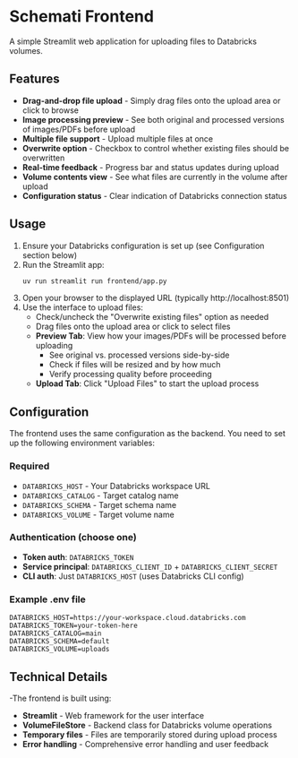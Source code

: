 # Schemati Frontend

A simple Streamlit web application for uploading files to Databricks volumes.

## Features

- **Drag-and-drop file upload** - Simply drag files onto the upload area or click to browse
- **Image processing preview** - See both original and processed versions of images/PDFs before upload
- **Multiple file support** - Upload multiple files at once
- **Overwrite option** - Checkbox to control whether existing files should be overwritten
- **Real-time feedback** - Progress bar and status updates during upload
- **Volume contents view** - See what files are currently in the volume after upload
- **Configuration status** - Clear indication of Databricks connection status

## Usage

1. Ensure your Databricks configuration is set up (see Configuration section below)
2. Run the Streamlit app:
   ```bash
   uv run streamlit run frontend/app.py
   ```
3. Open your browser to the displayed URL (typically http://localhost:8501)
4. Use the interface to upload files:
   - Check/uncheck the "Overwrite existing files" option as needed
   - Drag files onto the upload area or click to select files
   - **Preview Tab**: View how your images/PDFs will be processed before uploading
     - See original vs. processed versions side-by-side
     - Check if files will be resized and by how much
     - Verify processing quality before proceeding
   - **Upload Tab**: Click "Upload Files" to start the upload process

## Configuration

The frontend uses the same configuration as the backend. You need to set up the following environment variables:

### Required
- `DATABRICKS_HOST` - Your Databricks workspace URL
- `DATABRICKS_CATALOG` - Target catalog name
- `DATABRICKS_SCHEMA` - Target schema name  
- `DATABRICKS_VOLUME` - Target volume name

### Authentication (choose one)
- **Token auth**: `DATABRICKS_TOKEN`
- **Service principal**: `DATABRICKS_CLIENT_ID` + `DATABRICKS_CLIENT_SECRET`
- **CLI auth**: Just `DATABRICKS_HOST` (uses Databricks CLI config)

### Example .env file
```
DATABRICKS_HOST=https://your-workspace.cloud.databricks.com
DATABRICKS_TOKEN=your-token-here
DATABRICKS_CATALOG=main
DATABRICKS_SCHEMA=default
DATABRICKS_VOLUME=uploads
```

## Technical Details

-The frontend is built using:
- **Streamlit** - Web framework for the user interface
- **VolumeFileStore** - Backend class for Databricks volume operations
- **Temporary files** - Files are temporarily stored during upload process
- **Error handling** - Comprehensive error handling and user feedback